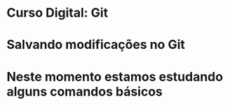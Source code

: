 # Curso Digital: Git

# Salvando modificações no Git

# Neste momento estamos estudando alguns comandos básicos
